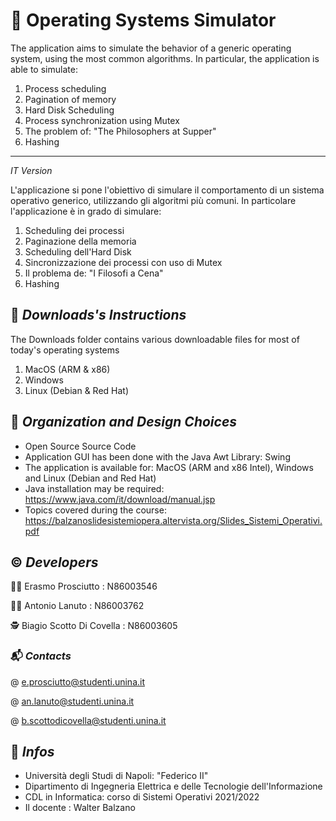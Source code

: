 # 🚦 Operating Systems Simulator

The application aims to simulate the behavior of a generic operating system, using the most common algorithms.
In particular, the application is able to simulate:

1) Process scheduling
2) Pagination of memory
3) Hard Disk Scheduling
4) Process synchronization using Mutex
5) The problem of: "The Philosophers at Supper"
6) Hashing

-------
*IT Version*

L'applicazione si pone l'obiettivo di simulare il comportamento di un sistema operativo generico, utilizzando gli algoritmi più comuni.
In particolare l'applicazione è in grado di simulare:

1) Scheduling dei processi
2) Paginazione della memoria
3) Scheduling dell'Hard Disk
4) Sincronizzazione dei processi con uso di Mutex
5) Il problema de:  "I Filosofi a Cena"
6) Hashing



## 📖 *Downloads's Instructions*

The Downloads folder contains various downloadable files for most of today's operating systems
1) MacOS (ARM & x86)
2) Windows
3) Linux (Debian & Red Hat)


## 📑 *Organization and Design Choices*

- Open Source Source Code
- Application GUI has been done with the Java Awt Library: Swing
- The application is available for: MacOS (ARM and x86 Intel), Windows and Linux (Debian and Red Hat) 
- Java installation may be required: https://www.java.com/it/download/manual.jsp
- Topics covered during the course: https://balzanoslidesistemiopera.altervista.org/Slides_Sistemi_Operativi.pdf

## ©️ *Developers*

🙎‍♂️  Erasmo Prosciutto        : N86003546

👨‍💼  Antonio Lanuto           : N86003762

🕵  Biagio Scotto Di Covella : N86003605




### 📬 *Contacts*

@ e.prosciutto@studenti.unina.it

@ an.lanuto@studenti.unina.it

@ b.scottodicovella@studenti.unina.it


## 🏬 *Infos*

- Università degli Studi di Napoli: "Federico II" 
- Dipartimento di Ingegneria Elettrica e delle Tecnologie dell'Informazione
- CDL in Informatica: corso di Sistemi Operativi 2021/2022
- Il docente : Walter Balzano 

